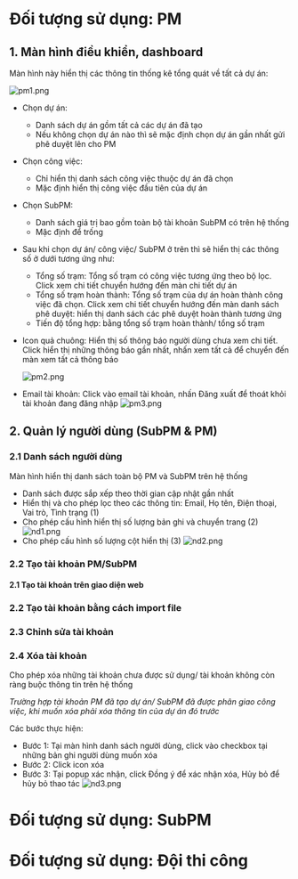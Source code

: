 # Đối tượng sử dụng: PM
## 1. Màn hình điều khiển, dashboard
Màn hình này hiển thị các thông tin thống kê tổng quát về tất cả dự án:

  ![pm1.png](/img/pm/pm1.png)
-	Chọn dự án:
    - Danh sách dự án gồm tất cả các dự án đã tạo
    - Nếu không chọn dự án nào thì sẽ mặc định chọn dự án gần nhất gửi phê duyệt lên cho PM
-	Chọn công việc:
    - Chỉ hiển thị danh sách công việc thuộc dự án đã chọn
    - Mặc định hiển thị công việc đầu tiên của dự án
- Chọn SubPM:
    - Danh sách giá trị bao gồm toàn bộ tài khoản SubPM có trên hệ thống
    - Mặc định để trống
- Sau khi chọn dự án/ công việc/ SubPM ở trên thì sẽ hiển thị các thông số ở dưới tương ứng như:
    - Tổng số trạm: Tổng số trạm có công việc tương ứng theo bộ lọc. Click xem chi tiết chuyển hướng đến màn chi tiết dự án
    - Tổng số trạm hoàn thành: Tổng số trạm của dự án hoàn thành công việc đã chọn. Click xem chi tiết chuyển hướng đến màn danh sách phê duyệt: hiển thị danh sách các phê duyệt hoàn thành tương ứng
    - Tiến độ tổng hợp: bằng tổng số trạm hoàn thành/ tổng số trạm
- Icon quả chuông: Hiển thị số thông báo người dùng chưa xem chi tiết. Click hiển thị những thông báo gần nhất, nhấn xem tất cả để chuyển đến màn xem tất cả thông báo

  ![pm2.png](/img/pm/pm2.png)
- Email tài khoản: Click vào email tài khoản, nhấn Đăng xuất để thoát khỏi tài khoản đang đăng nhập
  ![pm3.png](/img/pm/pm3.png)

## 2. Quản lý người dùng  (SubPM & PM)
### 2.1 Danh sách người dùng
Màn hình hiển thị danh sách toàn bộ PM và SubPM trên hệ thống
- Danh sách được sắp xếp theo thời gian cập nhật gần nhất
- Hiển thị và cho phép lọc theo các thông tin: Email, Họ tên, Điện thoại, Vai trò, Tình trạng (1)
- Cho phép cấu hình hiển thị số lượng bản ghi và chuyển trang (2)
  ![nd1.png](/img/pm/nd1.png)
- Cho phép cấu hình số lượng cột hiển thị (3)
  ![nd2.png](/img/pm/nd2.png)

### 2.2 Tạo tài khoản PM/SubPM
#### 2.1 Tạo tài khoản trên giao diện web

### 2.2 Tạo tài khoản bằng cách import file

### 2.3 Chỉnh sửa tài khoản


### 2.4 Xóa tài khoản
Cho phép xóa những tài khoản chưa được sử dụng/ tài khoản không còn ràng buộc thông tin trên hệ thống

*Trường hợp tài khoản PM đã tạo dự án/ SubPM đã được phân giao công việc, khi muốn xóa phải xóa thông tin của dự án đó trước*

Các bước thực hiện:
- Bước 1: Tại màn hình danh sách người dùng, click vào checkbox tại những bản ghi người dùng muốn xóa
- Bước 2: Click icon xóa
- Bước 3: Tại popup xác nhận, click Đồng ý để xác nhận xóa, Hủy bỏ để hủy bỏ thao tác
  ![nd3.png](/img/pm/nd3.png)


# Đối tượng sử dụng: SubPM


# Đối tượng sử dụng: Đội thi công